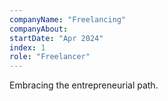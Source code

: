 ```yaml
---
companyName: "Freelancing"
companyAbout:
startDate: "Apr 2024"
index: 1
role: "Freelancer"
---
```


Embracing the entrepreneurial path.
